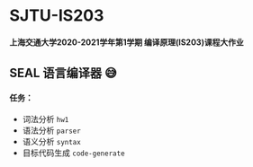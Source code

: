 # SJTU-IS203
#### 上海交通大学2020-2021学年第1学期 编译原理(IS203)课程大作业
## SEAL 语言编译器 :sweat_smile:
#### 任务：
* 词法分析 `hw1`  
* 语法分析 `parser`  
* 语义分析 `syntax`  
* 目标代码生成 `code-generate`  
